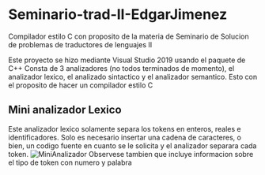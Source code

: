 # Seminario-trad-II-EdgarJimenez #
Compilador estilo C con proposito de la materia de Seminario de Solucion de problemas de traductores de lenguajes II

Este proyecto se hizo mediante Visual Studio 2019 usando el paquete de C++
Consta de 3 analizadores (no todos terminados de momento), el analizador lexico, el analizado sintactico y el analizador semantico. Esto con el proposito de hacer un compilador estilo C

## Mini analizador Lexico ##

Este analizador lexico solamente separa los tokens en enteros, reales e identificadores. Solo es necesario insertar una cadena de caracteres, o bien, un codigo fuente en cuanto se le solicita y el analizador separara cada token.
![MiniAnalizador](https://github.com/ShucksX/Seminario-trad-II-EdgarJimenez/assets/55963528/00c6afa3-2d96-4b64-be66-c57930be05ea)
Observese tambien que incluye informacion sobre el tipo de token con numero y palabra
